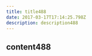 ```yaml
---
title: title488
date: 2017-03-17T17:14:25.798Z
description: description488
---
```


## content488
  
